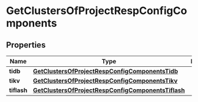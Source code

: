 
# GetClustersOfProjectRespConfigComponents

## Properties
Name | Type | Description | Notes
------------ | ------------- | ------------- | -------------
**tidb** | [**GetClustersOfProjectRespConfigComponentsTidb**](GetClustersOfProjectRespConfigComponentsTidb.md) |  |  [optional]
**tikv** | [**GetClustersOfProjectRespConfigComponentsTikv**](GetClustersOfProjectRespConfigComponentsTikv.md) |  |  [optional]
**tiflash** | [**GetClustersOfProjectRespConfigComponentsTiflash**](GetClustersOfProjectRespConfigComponentsTiflash.md) |  |  [optional]



